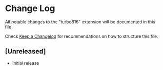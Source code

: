 # Change Log

All notable changes to the "turbo816" extension will be documented in this file.

Check [Keep a Changelog](http://keepachangelog.com/) for recommendations on how to structure this file.

## [Unreleased]

- Initial release